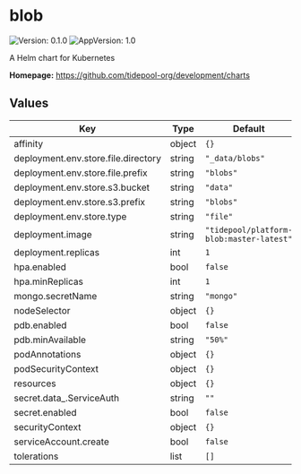 # blob

![Version: 0.1.0](https://img.shields.io/badge/Version-0.1.0-informational?style=flat-square) ![AppVersion: 1.0](https://img.shields.io/badge/AppVersion-1.0-informational?style=flat-square)

A Helm chart for Kubernetes

**Homepage:** <https://github.com/tidepool-org/development/charts>

## Values

| Key | Type | Default | Description |
|-----|------|---------|-------------|
| affinity | object | `{}` |  |
| deployment.env.store.file.directory | string | `"_data/blobs"` |  |
| deployment.env.store.file.prefix | string | `"blobs"` |  |
| deployment.env.store.s3.bucket | string | `"data"` |  |
| deployment.env.store.s3.prefix | string | `"blobs"` |  |
| deployment.env.store.type | string | `"file"` |  |
| deployment.image | string | `"tidepool/platform-blob:master-latest"` |  |
| deployment.replicas | int | `1` |  |
| hpa.enabled | bool | `false` |  |
| hpa.minReplicas | int | `1` |  |
| mongo.secretName | string | `"mongo"` |  |
| nodeSelector | object | `{}` |  |
| pdb.enabled | bool | `false` |  |
| pdb.minAvailable | string | `"50%"` |  |
| podAnnotations | object | `{}` |  |
| podSecurityContext | object | `{}` |  |
| resources | object | `{}` |  |
| secret.data_.ServiceAuth | string | `""` |  |
| secret.enabled | bool | `false` |  |
| securityContext | object | `{}` |  |
| serviceAccount.create | bool | `false` |  |
| tolerations | list | `[]` |  |

